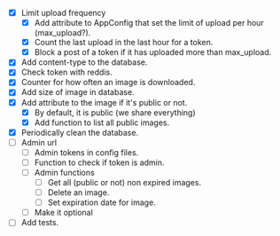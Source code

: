 - [x] Limit upload frequency
	- [x] Add attribute to AppConfig that set the limit of upload per hour (max_upload?).
	- [x] Count the last upload in the last hour for a token.
	- [x] Block a post of a token if it has uploaded more than max_upload.
- [x] Add content-type to the database.
- [x] Check token with reddis.
- [x] Counter for how often an image is downloaded.
- [x] Add size of image in database.
- [x] Add attribute to the image if it's public or not.
	- [x] By default, it is public (we share everything)
	- [x] Add function to list all public images.
- [x] Periodically clean the database.
- [ ] Admin url
	- [ ] Admin tokens in config files.
	- [ ] Function to check if token is admin.
	- [ ] Admin functions
		- [ ] Get all (public or not) non expired images.
		- [ ] Delete an image.
		- [ ] Set expiration date for image.
	- [ ] Make it optional
- [ ] Add tests.
